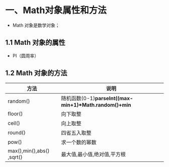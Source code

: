 # 一、Math对象属性和方法

- Math 对象是数学对象；

## 1.1 Math 对象的属性

- PI（圆周率） 

## 1.2 Math 对象的方法

| 方法                      | 说明                                                     |
| ------------------------- | -------------------------------------------------------- |
| random()                  | 随机函数(0-1)**parseInt((max-min+1)\*Math.random()+min** |
| floor()                   | 向下取整                                                 |
| ceil()                    | 向上取整                                                 |
| round()                   | 四省五入取整                                             |
| pow()                     | 求一个数的幂数                                           |
| max(),min(),abs() ,sqrt() | 最大值,最小值,绝对值,平方根                              |

